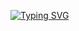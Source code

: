 [![Typing SVG](https://readme-typing-svg.demolab.com?font=Fira+Code&weight=700&size=25&pause=5000&color=2D8AFF&center=&vCenter=&repeat=%EC%A7%84%EC%8B%A4&random=%EA%B1%B0%EC%A7%93&width=435&lines=Hi;My+Name+is+taeseong+An;My+job+is+front-end+%26+UX%2FUI+)](https://git.io/typing-svg)



